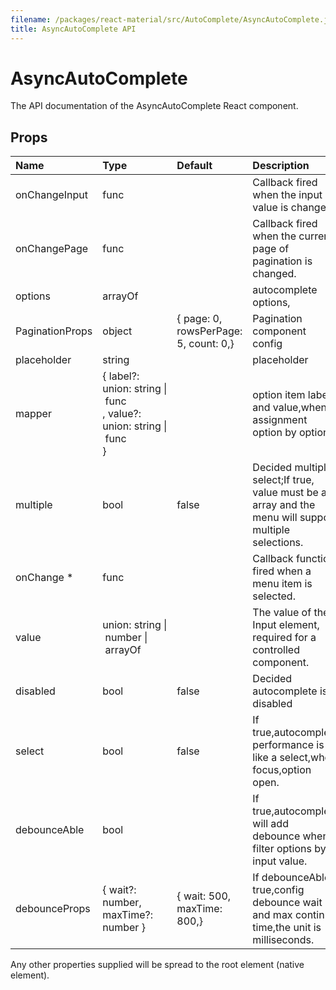```yaml
---
filename: /packages/react-material/src/AutoComplete/AsyncAutoComplete.js
title: AsyncAutoComplete API
---
```


<!--- This documentation is automatically generated, do not try to edit it. -->

# AsyncAutoComplete

<p class="description">The API documentation of the AsyncAutoComplete React component.</p>



## Props

| Name | Type | Default | Description |
|:-----|:-----|:--------|:------------|
| <span class="prop-name">onChangeInput</span> | <span class="prop-type">func |   | Callback fired when the input value is changed. |
| <span class="prop-name">onChangePage</span> | <span class="prop-type">func |   | Callback fired when the current page of pagination  is changed. |
| <span class="prop-name">options</span> | <span class="prop-type">arrayOf |   | autocomplete options, |
| <span class="prop-name">PaginationProps</span> | <span class="prop-type">object | <span class="prop-default">{  page: 0,  rowsPerPage: 5,  count: 0,}</span> | Pagination component config |
| <span class="prop-name">placeholder</span> | <span class="prop-type">string |   | placeholder |
| <span class="prop-name">mapper</span> | <span class="prop-type">{ label?: union:&nbsp;string&nbsp;&#124;<br>&nbsp;func<br>, value?: union:&nbsp;string&nbsp;&#124;<br>&nbsp;func<br> } |   | option item label and value,when assignment option by options |
| <span class="prop-name">multiple</span> | <span class="prop-type">bool | <span class="prop-default">false</span> | Decided multiple select;If true, value must be an array and the menu will support multiple selections. |
| <span class="prop-name required">onChange *</span> | <span class="prop-type">func |   | Callback function fired when a menu item is selected. |
| <span class="prop-name">value</span> | <span class="prop-type">union:&nbsp;string&nbsp;&#124;<br>&nbsp;number&nbsp;&#124;<br>&nbsp;arrayOf<br> |   | The value of the Input element, required for a controlled component. |
| <span class="prop-name">disabled</span> | <span class="prop-type">bool | <span class="prop-default">false</span> | Decided autocomplete is disabled |
| <span class="prop-name">select</span> | <span class="prop-type">bool | <span class="prop-default">false</span> | If true,autocomplete performance is like a select,when focus,option open. |
| <span class="prop-name">debounceAble</span> | <span class="prop-type">bool |   | If true,autocomplete will add debounce when filter options by input value. |
| <span class="prop-name">debounceProps</span> | <span class="prop-type">{ wait?: number, maxTime?: number } | <span class="prop-default">{  wait: 500,  maxTime: 800,}</span> | If debounceAble true,config debounce wait and max continue time,the unit is milliseconds. |

Any other properties supplied will be spread to the root element (native element).

